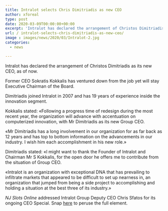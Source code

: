 ```yaml
---
title: Intralot selects Chris Dimitriadis as new CEO
author: xforeal 
type: post
date: 2020-03-09T00:00:00+00:00
excerpt: 'Intralot has declared the arrangement of Christos Dimitriadis as its new CEO, compelling immediately '
url: / intralot-selects-chris-dimitriadis-as-new-ceo/
image : images/news/2020/03/Intralot-2.jpg
categories:
  - news

---
```

Intralot has declared the arrangement of Christos Dimitriadis as its new CEO, as of now. 

Former CEO Sokratis Kokkalis has ventured down from the job yet will stay Executive Chairman of the Board. 

Dimitriadis joined Intralot in 2007 and has 19 years of experience inside the innovation segment. 

Kokkalis stated: &#171;Following a progress time of redesign during the most recent year, the organization will advance with accentuation on computerized innovation, with Mr Dimitriadis as its new Group CEO. 

&#171;Mr Dimitriadis has a long involvement in our organization for as far back as 12 years and has top to bottom information on the advancements in our industry. I wish him each accomplishment in his new role.&#187; 

Dimitriadis stated: &#171;I might want to thank the Founder of Intralot and Chairman Mr S Kokkalis, for the open door he offers me to contribute from the situation of Group CEO. 

&#171;Intralot is an organization with exceptional DNA that has prevailing to infiltrate markets that appeared to be difficult to set up nearness in, an organization that jumped from being a side project to accomplishing and holding a situation at the best three of its industry.&#187; 

_NJ Slots Online_ addressed Intralot Group Deputy CEO Chris Sfatos for its ongoing CEO Special. Snap [here][1] to peruse the full element.

 [1]: #